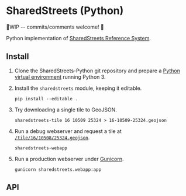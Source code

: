 # SharedStreets (Python)

🚧WIP -- commits/comments welcome! 🚧

Python implementation of [SharedStreets Reference System](https://github.com/sharedstreets/sharedstreets-ref-system).

## Install

1.  Clone the SharedStreets-Python git repository and prepare a
    [Python virtual environment](http://docs.python-guide.org/en/latest/dev/virtualenvs/#virtualenv) running Python 3.

2.  Install the `sharedstreets` module, keeping it editable.
    
        pip install --editable .

3.  Try downloading a single tile to GeoJSON.

        sharedstreets-tile 16 10509 25324 > 16-10509-25324.geojson

4.  Run a debug webserver and request a tile at [`/tile/16/10508/25324.geojson`](http://127.0.0.1:5000/tile/16/10508/25324.geojson).

        sharedstreets-webapp

5.  Run a production webserver under [Gunicorn](http://gunicorn.org/).

        gunicorn sharedstreets.webapp:app

## API
